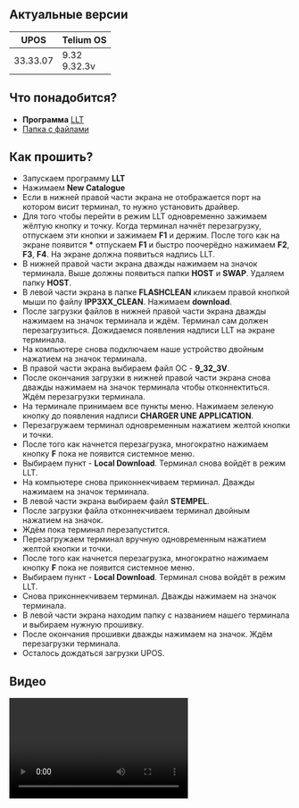 <style>
   .markdown-content h2 {  
      margin-top: 2rem; 
      margin-bottom: 2rem; 
      font-size: 1.875rem; 
   }
   .markdown-content ul {
      list-style-type: disc; 
      font-size: 1.25rem; 
      display: flex; 
      flex-direction: column; 
      gap: 1rem; 
      padding-left: 20px; 
   }
   .markdown-content a:hover {
      text-decoration: underline;
   }
   .markdown-content table {
      min-width: 100%;
   }
   .markdown-content th {
      padding-left: 0.5rem;    
      padding-right: 0.5rem;   
      padding-top: 0.5rem;     
      padding-bottom: 0.5rem;  
      text-align: left;        
      font-size: 0.875rem;     
      line-height: 1.25rem;    
      font-weight: 500;        
      border: 1px solid;       
      border-color: #e5e7eb;
   }
   .markdown-content td {
      padding: 0.75rem 0.5rem;
      font-size: 0.875rem;
      line-height: 1.25rem;
      border: 1px solid #e5e7eb;
   }
</style>

## <a id="1">Актуальные версии</a>

<div class="overflow-x-auto whitespace-nowrap">

| UPOS     | Telium OS       |
| -------- | --------------- |
| 33.33.07 | 9.32<br>9.32.3v |

</div>

## <a id="2">Что понадобится?</a>

- **Программа** [LLT](https://disk.yandex.ru/d/BbiiXdxjEfw_PA)
- [Папка с файлами](https://disk.yandex.ru/d/-L6rGWh_bGYcog)

## <a id="3">Как прошить?</a>

- Запускаем программу **LLT**
- Нажимаем **New Catalogue**
- Если в нижней правой части экрана не отображается порт на котором висит терминал, то нужно установить драйвер.
- Для того чтобы перейти в режим LLT одновременно зажимаем жёлтую кнопку и точку. Когда терминал начнёт перезагрузку, отпускаем эти кнопки и зажимаем **F1** и держим. После того как на экране появится **\*** отпускаем **F1** и быстро поочерёдно нажимаем **F2**, **F3**, **F4**. На экране должна появиться надпись LLT.
- В нижней правой части экрана дважды нажимаем на значок терминала. Выше должны появиться папки **HOST** и **SWAP**. Удаляем папку **HOST**.
- В левой части экрана в папке **FLASHCLEAN** кликаем правой кнопкой мыши по файлу **IPP3XX_CLEAN**. Нажимаем **download**.
- После загрузки файлов в нижней правой части экрана дважды нажимаем на значок терминала и ждём. Терминал сам должен перезагрузиться. Дожидаемся появления надписи LLT на экране терминала.
- На компьютере снова подключаем наше устройство двойным нажатием на значок терминала.
- В правой части экрана выбираем файл ОС - **9_32_3V**.
- После окончания загрузки в нижней правой части экрана снова дважды нажимаем на значок терминала чтобы отконнектиться. Ждём перезагрузки терминала.
- На терминале принимаем все пункты меню. Нажимаем зеленую кнопку до появления надписи **CHARGER UNE APPLICATION**.
- Перезагружаем терминал одновременным нажатием желтой кнопки и точки.
- После того как начнется перезагрузка, многократно нажимаем кнопку **F** пока не появится системное меню.
- Выбираем пункт - **Local Download**. Терминал снова войдёт в режим LLT.
- На компьютере снова приконнекчиваем терминал. Дважды нажимаем на значок терминала.
- В левой части экрана выбираем файл **STEMPEL**.
- После загрузки файла отконнекчиваем терминал двойным нажатием на значок.
- Ждём пока терминал перезапустится.
- Перезагружаем терминал вручную одновременным нажатием желтой кнопки и точки.
- После того как начнется перезагрузка, многократно нажимаем кнопку **F** пока не появится системное меню.
- Выбираем пункт - **Local Download**. Терминал снова войдёт в режим LLT.
- Снова приконнекчиваем терминал. Дважды нажимаем на значок терминала.
- В левой части экрана находим папку с названием нашего терминала и выбираем нужную прошивку.
- После окончания прошивки дважды нажимаем на значок. Ждём перезагрузки терминала.
- Осталось дождаться загрузки UPOS.

## <a id="4">Видео</a>

<video width="320" height="180" controls>
  <source src="/content/ingenico-ipp320-ipp350/video/IPP320-350.mp4" type="video/mp4">
</video>
